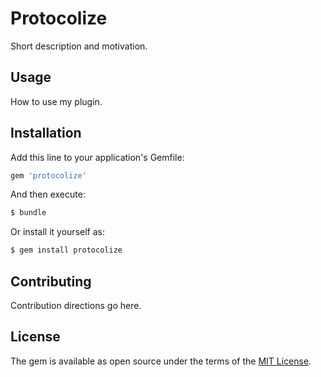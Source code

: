 # Protocolize
Short description and motivation.

## Usage
How to use my plugin.

## Installation
Add this line to your application's Gemfile:

```ruby
gem 'protocolize'
```

And then execute:
```bash
$ bundle
```

Or install it yourself as:
```bash
$ gem install protocolize
```

## Contributing
Contribution directions go here.

## License
The gem is available as open source under the terms of the [MIT License](https://opensource.org/licenses/MIT).
